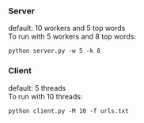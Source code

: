 ### Server
default: 10 workers and 5 top words  
To run with 5 workers and 8 top words:
```
python server.py -w 5 -k 8
```
### Client
default: 5 threads  
To run with 10 threads:
```
python client.py -M 10 -f urls.txt
```
